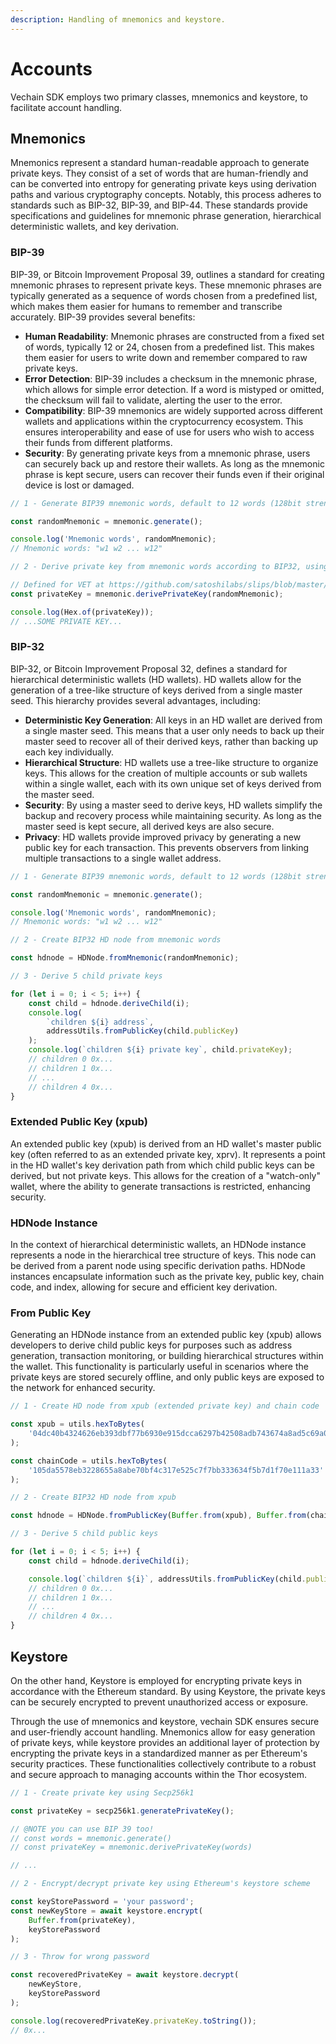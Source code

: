 ```yaml
---
description: Handling of mnemonics and keystore.
---
```


# Accounts

Vechain SDK employs two primary classes, mnemonics and keystore, to facilitate account handling.

## Mnemonics

Mnemonics represent a standard human-readable approach to generate private keys. They consist of a set of words that are human-friendly and can be converted into entropy for generating private keys using derivation paths and various cryptography concepts. Notably, this process adheres to standards such as BIP-32, BIP-39, and BIP-44. These standards provide specifications and guidelines for mnemonic phrase generation, hierarchical deterministic wallets, and key derivation.

### BIP-39

BIP-39, or Bitcoin Improvement Proposal 39, outlines a standard for creating mnemonic phrases to represent private keys. These mnemonic phrases are typically generated as a sequence of words chosen from a predefined list, which makes them easier for humans to remember and transcribe accurately. BIP-39 provides several benefits:

* **Human Readability**: Mnemonic phrases are constructed from a fixed set of words, typically 12 or 24, chosen from a predefined list. This makes them easier for users to write down and remember compared to raw private keys.
* **Error Detection**: BIP-39 includes a checksum in the mnemonic phrase, which allows for simple error detection. If a word is mistyped or omitted, the checksum will fail to validate, alerting the user to the error.
* **Compatibility**: BIP-39 mnemonics are widely supported across different wallets and applications within the cryptocurrency ecosystem. This ensures interoperability and ease of use for users who wish to access their funds from different platforms.
* **Security**: By generating private keys from a mnemonic phrase, users can securely back up and restore their wallets. As long as the mnemonic phrase is kept secure, users can recover their funds even if their original device is lost or damaged.

```typescript
// 1 - Generate BIP39 mnemonic words, default to 12 words (128bit strength)

const randomMnemonic = mnemonic.generate();

console.log('Mnemonic words', randomMnemonic);
// Mnemonic words: "w1 w2 ... w12"

// 2 - Derive private key from mnemonic words according to BIP32, using the path `m/44'/818'/0'/0`.

// Defined for VET at https://github.com/satoshilabs/slips/blob/master/slip-0044.md
const privateKey = mnemonic.derivePrivateKey(randomMnemonic);

console.log(Hex.of(privateKey));
// ...SOME PRIVATE KEY...
```

### BIP-32

BIP-32, or Bitcoin Improvement Proposal 32, defines a standard for hierarchical deterministic wallets (HD wallets). HD wallets allow for the generation of a tree-like structure of keys derived from a single master seed. This hierarchy provides several advantages, including:

* **Deterministic Key Generation**: All keys in an HD wallet are derived from a single master seed. This means that a user only needs to back up their master seed to recover all of their derived keys, rather than backing up each key individually.
* **Hierarchical Structure**: HD wallets use a tree-like structure to organize keys. This allows for the creation of multiple accounts or sub wallets within a single wallet, each with its own unique set of keys derived from the master seed.
* **Security**: By using a master seed to derive keys, HD wallets simplify the backup and recovery process while maintaining security. As long as the master seed is kept secure, all derived keys are also secure.
* **Privacy**: HD wallets provide improved privacy by generating a new public key for each transaction. This prevents observers from linking multiple transactions to a single wallet address.

```typescript
// 1 - Generate BIP39 mnemonic words, default to 12 words (128bit strength)

const randomMnemonic = mnemonic.generate();

console.log('Mnemonic words', randomMnemonic);
// Mnemonic words: "w1 w2 ... w12"

// 2 - Create BIP32 HD node from mnemonic words

const hdnode = HDNode.fromMnemonic(randomMnemonic);

// 3 - Derive 5 child private keys

for (let i = 0; i < 5; i++) {
    const child = hdnode.deriveChild(i);
    console.log(
        `children ${i} address`,
        addressUtils.fromPublicKey(child.publicKey)
    );
    console.log(`children ${i} private key`, child.privateKey);
    // children 0 0x...
    // children 1 0x...
    // ...
    // children 4 0x...
}
```

### Extended Public Key (xpub)

An extended public key (xpub) is derived from an HD wallet's master public key (often referred to as an extended private key, xprv). It represents a point in the HD wallet's key derivation path from which child public keys can be derived, but not private keys. This allows for the creation of a "watch-only" wallet, where the ability to generate transactions is restricted, enhancing security.

### HDNode Instance

In the context of hierarchical deterministic wallets, an HDNode instance represents a node in the hierarchical tree structure of keys. This node can be derived from a parent node using specific derivation paths. HDNode instances encapsulate information such as the private key, public key, chain code, and index, allowing for secure and efficient key derivation.

### From Public Key

Generating an HDNode instance from an extended public key (xpub) allows developers to derive child public keys for purposes such as address generation, transaction monitoring, or building hierarchical structures within the wallet. This functionality is particularly useful in scenarios where the private keys are stored securely offline, and only public keys are exposed to the network for enhanced security.

```typescript
// 1 - Create HD node from xpub (extended private key) and chain code

const xpub = utils.hexToBytes(
    '04dc40b4324626eb393dbf77b6930e915dcca6297b42508adb743674a8ad5c69a046010f801a62cb945a6cb137a050cefaba0572429fc4afc57df825bfca2f219a'
);

const chainCode = utils.hexToBytes(
    '105da5578eb3228655a8abe70bf4c317e525c7f7bb333634f5b7d1f70e111a33'
);

// 2 - Create BIP32 HD node from xpub

const hdnode = HDNode.fromPublicKey(Buffer.from(xpub), Buffer.from(chainCode));

// 3 - Derive 5 child public keys

for (let i = 0; i < 5; i++) {
    const child = hdnode.deriveChild(i);

    console.log(`children ${i}`, addressUtils.fromPublicKey(child.publicKey));
    // children 0 0x...
    // children 1 0x...
    // ...
    // children 4 0x...
}
```

## Keystore

On the other hand, Keystore is employed for encrypting private keys in accordance with the Ethereum standard. By using Keystore, the private keys can be securely encrypted to prevent unauthorized access or exposure.

Through the use of mnemonics and keystore, vechain SDK ensures secure and user-friendly account handling. Mnemonics allow for easy generation of private keys, while keystore provides an additional layer of protection by encrypting the private keys in a standardized manner as per Ethereum's security practices. These functionalities collectively contribute to a robust and secure approach to managing accounts within the Thor ecosystem.

```typescript
// 1 - Create private key using Secp256k1

const privateKey = secp256k1.generatePrivateKey();

// @NOTE you can use BIP 39 too!
// const words = mnemonic.generate()
// const privateKey = mnemonic.derivePrivateKey(words)

// ...

// 2 - Encrypt/decrypt private key using Ethereum's keystore scheme

const keyStorePassword = 'your password';
const newKeyStore = await keystore.encrypt(
    Buffer.from(privateKey),
    keyStorePassword
);

// 3 - Throw for wrong password

const recoveredPrivateKey = await keystore.decrypt(
    newKeyStore,
    keyStorePassword
);

console.log(recoveredPrivateKey.privateKey.toString());
// 0x...
```
